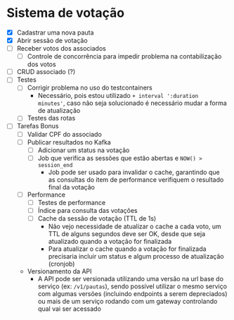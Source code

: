 # Sistema de votação

- [x] Cadastrar uma nova pauta
- [x] Abrir sessão de votação
- [ ] Receber votos dos associados
  - [ ] Controle de concorrência para impedir problema na contabilização dos votos
- [ ] CRUD associado (?)
- [ ] Testes
  - [ ] Corrigir problema no uso do testcontainers
    - Necessário, pois estou utilizado `+ interval ':duration minutes'`, caso não seja solucionado é necessário mudar a forma de atualização
  - [ ] Testes das rotas
- [ ] Tarefas Bonus
  - [ ] Validar CPF do associado 
  - [ ] Publicar resultados no Kafka 
    - [ ] Adicionar um status na votação
    - [ ] Job que verifica as sessões que estão abertas e `NOW() > session_end`
      - Job pode ser usado para invalidar o cache, garantindo que as consultas do item de performance verifiquem o resultado final da votação
  - [ ] Performance 
    - [ ] Testes de performance
    - [ ] Índice para consulta das votações
    - [ ] Cache da sessão de votação (TTL de 1s)
      - Não vejo necessidade de atualizar o cache a cada voto, um TTL de alguns segundos deve ser OK, desde que seja atualizado quando a votação for finalizada
      - Para atualizar o cache quando a votação for finalizada precisaria incluir um status e algum processo de atualização (cronjob)
  - Versionamento da API
    - A API pode ser versionada utilizando uma versão na url base do serviço (ex: `/v1/pautas`), sendo possível utilizar o mesmo serviço com algumas versões (incluindo endpoints a serem depreciados) ou mais de um serviço rodando com um gateway controlando qual vai ser acessado
